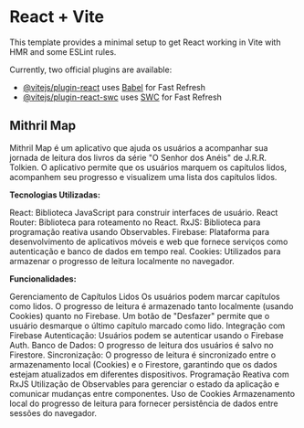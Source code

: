 # React + Vite

This template provides a minimal setup to get React working in Vite with HMR and some ESLint rules.

Currently, two official plugins are available:

- [@vitejs/plugin-react](https://github.com/vitejs/vite-plugin-react/blob/main/packages/plugin-react/README.md) uses [Babel](https://babeljs.io/) for Fast Refresh
- [@vitejs/plugin-react-swc](https://github.com/vitejs/vite-plugin-react-swc) uses [SWC](https://swc.rs/) for Fast Refresh

<h2>Mithril Map</h2>

Mithril Map é um aplicativo que ajuda os usuários a acompanhar sua jornada de leitura dos livros da série "O Senhor dos Anéis" de J.R.R. Tolkien. O aplicativo permite que os usuários marquem os capítulos lidos, acompanhem seu progresso e visualizem uma lista dos capítulos lidos.

<strong>Tecnologias Utilizadas:</strong>

React: Biblioteca JavaScript para construir interfaces de usuário.
React Router: Biblioteca para roteamento no React.
RxJS: Biblioteca para programação reativa usando Observables.
Firebase: Plataforma para desenvolvimento de aplicativos móveis e web que fornece serviços como autenticação e banco de dados em tempo real.
Cookies: Utilizados para armazenar o progresso de leitura localmente no navegador.

<strong>Funcionalidades:</strong>

Gerenciamento de Capítulos Lidos
Os usuários podem marcar capítulos como lidos.
O progresso de leitura é armazenado tanto localmente (usando Cookies) quanto no Firebase.
Um botão de "Desfazer" permite que o usuário desmarque o último capítulo marcado como lido.
Integração com Firebase
Autenticação: Usuários podem se autenticar usando o Firebase Auth.
Banco de Dados: O progresso de leitura dos usuários é salvo no Firestore.
Sincronização: O progresso de leitura é sincronizado entre o armazenamento local (Cookies) e o Firestore, garantindo que os dados estejam atualizados em diferentes dispositivos.
Programação Reativa com RxJS
Utilização de Observables para gerenciar o estado da aplicação e comunicar mudanças entre componentes.
Uso de Cookies
Armazenamento local do progresso de leitura para fornecer persistência de dados entre sessões do navegador.
